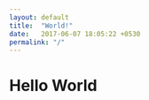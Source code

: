 ```yaml
---
layout: default
title:  "World!"
date:   2017-06-07 18:05:22 +0530
permalink: "/"
---
```

# Hello World
